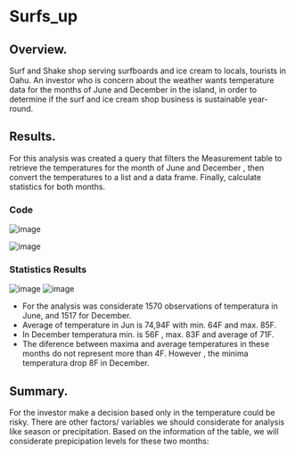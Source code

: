 # Surfs_up

## Overview.
Surf and Shake shop serving surfboards and ice cream to locals, tourists in Oahu. An investor who is concern about the weather wants temperature data for the months of June and December in the island, in order to determine if the surf and ice cream shop business is sustainable year-round.

## Results.
For this analysis was created a query that filters the Measurement table to retrieve the temperatures for the month of June and December , then convert the temperatures to a list and a data frame. Finally, calculate statistics for both months. 

### Code

![image](https://user-images.githubusercontent.com/120151872/219830351-29634816-e2ad-4735-8e7f-3be6ed9d326e.png)

![image](https://user-images.githubusercontent.com/120151872/219830519-b58798c2-05e6-4cec-ae39-8aa31e50eea5.png)




### Statistics Results 

![image](https://user-images.githubusercontent.com/120151872/219827954-07095947-ba2d-4101-a798-257b97847ca4.png) ![image](https://user-images.githubusercontent.com/120151872/219827904-6fdaef74-9c0c-4cf1-aea2-2ab45956b692.png)

- For the analysis was considerate 1570 observations of temperatura in June, and 1517 for December.
- Average of temperature in Jun is 74,94F with min. 64F and max. 85F.
- In December temperatura min. is 56F , max. 83F  and average of 71F.
- The diference between maxima and average temperatures in these months do not represent more than 4F. However , the minima temperatura drop 8F in December.

## Summary.
For the investor make a decision based only in the temperature could be risky.  There are other factors/ variables we should considerate for analysis like season or  precipitation. 
Based on the information of the table, we will considerate prepicipation levels for these two months:

